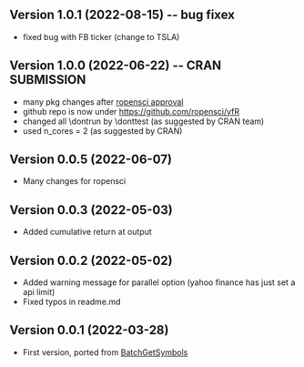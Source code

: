 ## Version 1.0.1 (2022-08-15) -- bug fixex

- fixed bug with FB ticker (change to TSLA)


## Version 1.0.0 (2022-06-22) -- CRAN SUBMISSION

- many pkg changes after [ropensci approval](https://github.com/ropensci/software-review/issues/523)
- github repo is now under <https://github.com/ropensci/yfR>
- changed all \dontrun by \donttest (as suggested by CRAN team)
- used n_cores = 2 (as suggested by CRAN)

## Version 0.0.5 (2022-06-07)

- Many changes for ropensci

## Version 0.0.3 (2022-05-03)

- Added cumulative return at output

## Version 0.0.2 (2022-05-02)

- Added warning message for parallel option (yahoo finance has just set a api limit)
- Fixed typos in readme.md

## Version 0.0.1 (2022-03-28)

- First version, ported from [BatchGetSymbols](https://github.com/msperlin/BatchGetSymbols)
